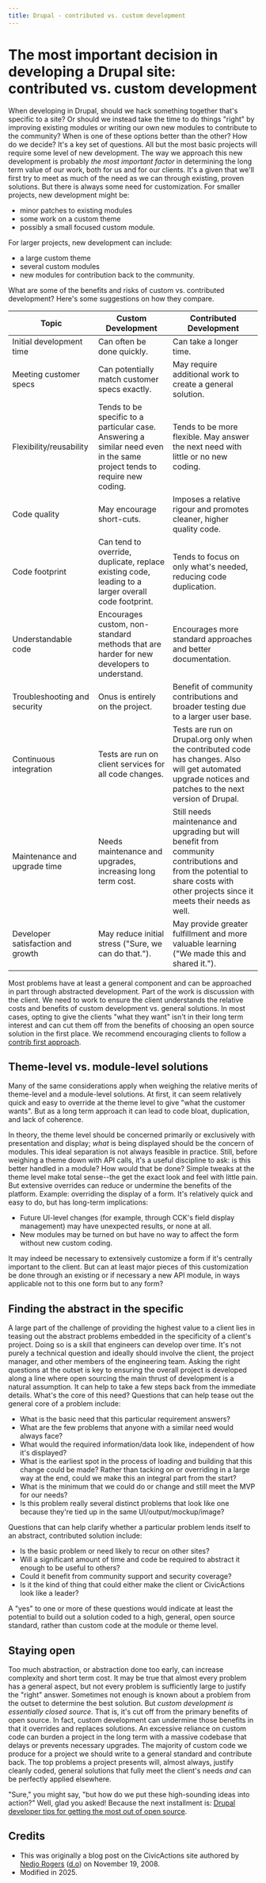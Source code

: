 ```yaml
---
title: Drupal - contributed vs. custom development
---
```


# The most important decision in developing a Drupal site: contributed vs. custom development

When developing in Drupal, should we hack something together that's specific to a site? Or should we instead take the time to do things "right" by improving existing modules or writing our own new modules to contribute to the community? When is one of these options better than the other? How do we decide? It's a key set of questions. All but the most basic projects will require some level of new development. The way we approach this new development is probably _the most important factor_ in determining the long term value of our work, both for us and for our clients. It's a given that we'll first try to meet as much of the need as we can through existing, proven solutions. But there is always some need for customization. For smaller projects, new development might be:

-   minor patches to existing modules
-   some work on a custom theme
-   possibly a small focused custom module.

For larger projects, new development can include:

-   a large custom theme
-   several custom modules
-   new modules for contribution back to the community.

What are some of the benefits and risks of custom vs. contributed development? Here's some suggestions on how they compare.

| Topic                             | Custom Development                                                                                                        | Contributed Development                                                                                                                                                           |
| --------------------------------- | ------------------------------------------------------------------------------------------------------------------------- | --------------------------------------------------------------------------------------------------------------------------------------------------------------------------------- |
| Initial development time          | Can often be done quickly.                                                                                                | Can take a longer time.                                                                                                                                                           |
| Meeting customer specs            | Can potentially match customer specs exactly.                                                                             | May require additional work to create a general solution.                                                                                                                         |
| Flexibility/reusability           | Tends to be specific to a particular case. Answering a similar need even in the same project tends to require new coding. | Tends to be more flexible. May answer the next need with little or no new coding.                                                                                                 |
| Code quality                      | May encourage short-cuts.                                                                                                 | Imposes a relative rigour and promotes cleaner, higher quality code.                                                                                                              |
| Code footprint                    | Can tend to override, duplicate, replace existing code, leading to a larger overall code footprint.                       | Tends to focus on only what's needed, reducing code duplication.                                                                                                                  |
| Understandable code               | Encourages custom, non-standard methods that are harder for new developers to understand.                                 | Encourages more standard approaches and better documentation.                                                                                                                     |
| Troubleshooting and security      | Onus is entirely on the project.                                                                                          | Benefit of community contributions and broader testing due to a larger user base.                                                                                                 |
| Continuous integration            | Tests are run on client services for all code changes.                                                                    | Tests are run on Drupal.org only when the contributed code has changes. Also will get automated upgrade notices and patches to the next version of Drupal.                        |
| Maintenance and upgrade time      | Needs maintenance and upgrades, increasing long term cost.                                                                | Still needs maintenance and upgrading but will benefit from community contributions and from the potential to share costs with other projects since it meets their needs as well. |
| Developer satisfaction and growth | May reduce initial stress ("Sure, we can do that.").                                                                      | May provide greater fulfillment and more valuable learning ("We made this and shared it.").                                                                                       |

Most problems have at least a general component and can be approached in part through abstracted development. Part of the work is discussion with the client. We need to work to ensure the client understands the relative costs and benefits of custom development vs. general solutions. In most cases, opting to give the clients "what they want" isn't in their long term interest and can cut them off from the benefits of choosing an open source solution in the first place. We recommend encouraging clients to follow a [contrib first approach](../../../common-practices-tools/contribution/contrib-first.md).

## Theme-level vs. module-level solutions

Many of the same considerations apply when weighing the relative merits of theme-level and a module-level solutions. At first, it can seem relatively quick and easy to override at the theme level to give "what the customer wants". But as a long term approach it can lead to code bloat, duplication, and lack of coherence.

In theory, the theme level should be concerned primarily or exclusively with presentation and display; _what_ is being displayed should be the concern of modules. This ideal separation is not always feasible in practice. Still, before weighing a theme down with API calls, it's a useful discipline to ask: is this better handled in a module? How would that be done? Simple tweaks at the theme level make total sense--the get the exact look and feel with little pain. But extensive overrides can reduce or undermine the benefits of the platform. Example: overriding the display of a form. It's relatively quick and easy to do, but has long-term implications:

-   Future UI-level changes (for example, through CCK's field display management) may have unexpected results, or none at all.
-   New modules may be turned on but have no way to affect the form without new custom coding.

It may indeed be necessary to extensively customize a form if it's centrally important to the client. But can at least major pieces of this customization be done through an existing or if necessary a new API module, in ways applicable not to this one form but to any form?

## Finding the abstract in the specific

A large part of the challenge of providing the highest value to a client lies in teasing out the abstract problems embedded in the specificity of a client's project. Doing so is a skill that engineers can develop over time. It's not purely a technical question and ideally should involve the client, the project manager, and other members of the engineering team. Asking the right questions at the outset is key to ensuring the overall project is developed along a line where open sourcing the main thrust of development is a natural assumption. It can help to take a few steps back from the immediate details. What's the core of this need? Questions that can help tease out the general core of a problem include:

-   What is the basic need that this particular requirement answers?
-   What are the few problems that anyone with a similar need would always face?
-   What would the required information/data look like, independent of how it's displayed?
-   What is the earliest spot in the process of loading and building that this change could be made? Rather than tacking on or overriding in a large way at the end, could we make this an integral part from the start?
-   What is the minimum that we could do or change and still meet the MVP for our needs?
-   Is this problem really several distinct problems that look like one because they're tied up in the same UI/output/mockup/image?

Questions that can help clarify whether a particular problem lends itself to an abstract, contributed solution include:

-   Is the basic problem or need likely to recur on other sites?
-   Will a significant amount of time and code be required to abstract it enough to be useful to others?
-   Could it benefit from community support and security coverage?
-   Is it the kind of thing that could either make the client or CivicActions look like a leader?

A "yes" to one or more of these questions would indicate at least the potential to build out a solution coded to a high, general, open source standard, rather than custom code at the module or theme level.

## Staying open

Too much abstraction, or abstraction done too early, can increase complexity and short term cost. It may be true that almost every problem has a general aspect, but not every problem is sufficiently large to justify the "right" answer. Sometimes not enough is known about a problem from the outset to determine the best solution. But _custom development is essentially closed source_. That is, it's cut off from the primary benefits of open source. In fact, custom development can undermine those benefits in that it overrides and replaces solutions. An excessive reliance on custom code can burden a project in the long term with a massive codebase that delays or prevents necessary upgrades. The majority of custom code we produce for a project we should write to a general standard and contribute back. The top problems a project presents will, almost always, justify cleanly coded, general solutions that fully meet the client's needs _and_ can be perfectly applied elsewhere.

"Sure," you might say, "but how do we put these high-sounding ideas into action?" Well, glad you asked! Because the next installment is: [Drupal developer tips for getting the most out of open source](drupal-developer-tips-for-getting-the-most-out-of-open-source.md).

## Credits

-   This was originally a blog post on the CivicActions site authored by [Nedjo Rogers](https://nedjo.ca/) ([d.o](https://www.drupal.org/u/nedjo)) on November 19, 2008.
-   Modified in 2025.
